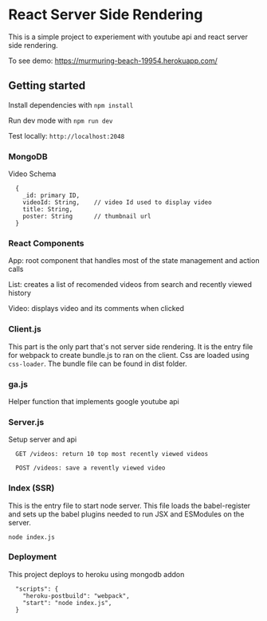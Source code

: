 # React Server Side Rendering

This is a simple project to experiement with youtube api and react server side rendering.

To see demo: https://murmuring-beach-19954.herokuapp.com/ 

## Getting started

Install dependencies with
```npm install```

Run dev mode with
```npm run dev```


Test locally: `http://localhost:2048` 

### MongoDB

Video Schema

```
  {
    _id: primary ID, 
    videoId: String,    // video Id used to display video
    title: String, 
    poster: String      // thumbnail url
  }
```
### React Components
App:  root component that handles most of the state management and action calls

List:  creates a list of recomended videos from search and recently viewed history

Video: displays video and its comments when clicked

  


### Client.js

This part is the only part that's not server side rendering. It is the entry file for webpack to create bundle.js to ran on the client. Css are loaded using `css-loader`. The bundle file can be found in dist folder. 


### ga.js

Helper function that implements google youtube api

### Server.js

Setup server and api
```
  GET /videos: return 10 top most recently viewed videos
```
```
  POST /videos: save a revently viewed video
```

### Index (SSR)

This is the entry file to start node server. This file loads the babel-register and sets up the babel plugins needed to run JSX and ESModules on the server.

```
node index.js
```

### Deployment 

This project deploys to heroku using mongodb addon

```
  "scripts": {
    "heroku-postbuild": "webpack",
    "start": "node index.js",
  }
```




